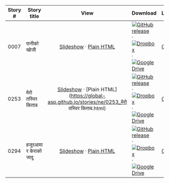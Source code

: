 Story # | Story title | View | Download | License
-------- | -----------  |:-------:| ---------------- | -------
0007 | पानीको खोजी | <a href="https://global-asp.github.io/stories/ne/0007_पानीको-खोजी_slides.html" target="_blank">Slideshow</a> · [Plain HTML](https://global-asp.github.io/stories/ne/0007_पानीको-खोजी.html) | [![GitHub release](https://cloud.githubusercontent.com/assets/9295750/9483128/0e089e5e-4b51-11e5-98ca-6da5cef156a7.png "GitHub release")](https://github.com/global-asp/global-asp/releases/download/v1.1/ne.zip) · [![Dropbox](https://cloud.githubusercontent.com/assets/9295750/10150606/3f5ae2dc-65f5-11e5-8f63-841c51cc1cde.png "Dropbox")](https://www.dropbox.com/s/c0e4tepohslfpil/ne.zip) · [![Google Drive](https://cloud.githubusercontent.com/assets/9295750/9473522/1d6fdde4-4b10-11e5-98f5-aa6c6b04a08e.png "Google Drive")](https://drive.google.com/open?id=0B59ZADK9EsbscEc2TEN2STZ4TnM) | [CC-BY](https://creativecommons.org/licenses/by/3.0/)
0253 | मेरो तस्विर किताब | <a href="https://global-asp.github.io/stories/ne/0253_मेरो तस्विर किताब_slides.html" target="_blank">Slideshow</a> · [Plain HTML](https://global-asp.github.io/stories/ne/0253_मेरो तस्विर किताब.html) | [![GitHub release](https://cloud.githubusercontent.com/assets/9295750/9483128/0e089e5e-4b51-11e5-98ca-6da5cef156a7.png "GitHub release")](https://github.com/global-asp/global-asp/releases/download/v1.1/ne.zip) · [![Dropbox](https://cloud.githubusercontent.com/assets/9295750/10150606/3f5ae2dc-65f5-11e5-8f63-841c51cc1cde.png "Dropbox")](https://www.dropbox.com/s/c0e4tepohslfpil/ne.zip) · [![Google Drive](https://cloud.githubusercontent.com/assets/9295750/9473522/1d6fdde4-4b10-11e5-98f5-aa6c6b04a08e.png "Google Drive")](https://drive.google.com/open?id=0B59ZADK9EsbscEc2TEN2STZ4TnM) | [CC-BY](https://creativecommons.org/licenses/by/3.0/)
0294 | हजूरआमा र केराको जादू | <a href="https://global-asp.github.io/stories/ne/0294_हजूरआमा-र-केराको-जादू_slides.html" target="_blank">Slideshow</a> · [Plain HTML](https://global-asp.github.io/stories/ne/0294_हजूरआमा-र-केराको-जादू.html) | [![GitHub release](https://cloud.githubusercontent.com/assets/9295750/9483128/0e089e5e-4b51-11e5-98ca-6da5cef156a7.png "GitHub release")](https://github.com/global-asp/global-asp/releases/download/v1.1/ne.zip) · [![Dropbox](https://cloud.githubusercontent.com/assets/9295750/10150606/3f5ae2dc-65f5-11e5-8f63-841c51cc1cde.png "Dropbox")](https://www.dropbox.com/s/c0e4tepohslfpil/ne.zip) · [![Google Drive](https://cloud.githubusercontent.com/assets/9295750/9473522/1d6fdde4-4b10-11e5-98f5-aa6c6b04a08e.png "Google Drive")](https://drive.google.com/open?id=0B59ZADK9EsbscEc2TEN2STZ4TnM) | [CC-BY](https://creativecommons.org/licenses/by/3.0/)
